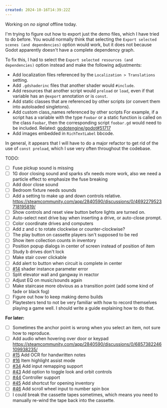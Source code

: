 ```yaml
---
created: 2024-10-16T14:39:22Z
---
```


Working on _no signal_ offline today.

I'm trying to figure out how to export just the demo files, which I have tried to do before. You would normally think that selecting the `Export selected scenes (and dependencies)` option would work, but it does not because Godot apparently doesn't have a complete dependency graph.

To fix this, I had to select the `Export selected resources (and dependencies)` option instead and make the following adjustments:
- Add localization files referenced by the `Localization > Translations` setting.
- Add `.gdshaderinc` files that another shader would `#include`.
- Add resources that another script would `preload` or `load`, even if that variable has an `@export` annotation or is `const`.
- Add static classes that are referenced by other scripts (or convert them into autoloaded singletons).
- Add custom class_names referenced by other scripts For example, if a script has a variable with the type `Foobar` or a static function is called on the class `Foobar`, then the corresponding script `foobar.gd` would need to be included. Related: [godotengine/godot#51717](https://github.com/godotengine/godot/issues/51717)
- Add images embedded in `RichTextLabel` bbcode.

In general, it appears that I will have to do a major refactor to get rid of the use of `const preload`, which I use very often throughout the codebase.

TODO:
- [ ] Fuse pickup sound is missing
- [ ] 1G door closing sound and sparks sfx needs more work, also we need a particle effect to emphasize the fuse breaking
- [ ] Add door close sound
- [ ] Bedroom fixture needs sounds
- [ ] Add a setting to make up and down controls relative. https://steamcommunity.com/app/2840590/discussions/0/4692279523718195819/
- [ ] Show controls and reset view button before lights are turned on.
- [ ] Auto-select next drive bay when inserting a drive, or auto-close prompt.
- [ ] Color coordinate drives and computers
- [ ] Add z and c to rotate clockwise or counter-clockwise?
- [ ] The play button on cassette players isn't supposed to be red
- [ ] Show item collection counts in inventory
- [ ] Position popup dialogs in center of screen instead of position of item
- [ ] Study b drives don't lock
- [ ] Make stair cover clickable
- [ ] Add alert to button when circuit is complete in center
- [ ] [#14](https://gitea.arcturuscollective.com/exodrifter/lost-contact/issues/14) shader instance parameter error
- [ ] Split elevator wall and gangway in reactor
- [ ] Adjust EQ on music/sounds again
- [ ] Make staircase more obvious as a transition point (add some kind of fade or black fog)
- [ ] Figure out how to keep making demo builds
- [ ] Playtesters tend to not be very familiar with how to record themselves playing a game well. I should write a guide explaining how to do that.

**For later:**
- [ ] Sometimes the anchor point is wrong when you select an item, not sure how to reproduce.
- [ ] Add audio when hovering over door or keypad https://steamcommunity.com/app/2840590/discussions/0/6857382246109938235/
- [ ] [#15](https://gitea.arcturuscollective.com/exodrifter/lost-contact/issues/15) Add OCR for handwritten notes
- [ ] [#16](https://gitea.arcturuscollective.com/exodrifter/lost-contact/issues/16) Item highlight assist mode
- [ ] [#34](https://gitea.arcturuscollective.com/exodrifter/lost-contact/issues/34) Add input remapping support
- [ ] [#43](https://gitea.arcturuscollective.com/exodrifter/lost-contact/issues/43) Add option to toggle look and orbit controls
- [ ] [#44](https://gitea.arcturuscollective.com/exodrifter/lost-contact/issues/44) Controller support
- [ ] [#45](https://gitea.arcturuscollective.com/exodrifter/lost-contact/issues/45) Add shortcut for opening inventory
- [ ] [#46](https://gitea.arcturuscollective.com/exodrifter/lost-contact/issues/46) Add scroll wheel input to number spin box
- [ ] I could break the cassette tapes sometimes, which means you need to manually re-wind the tape back into the cassette.
